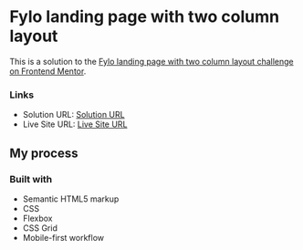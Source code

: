 # Fylo landing page with two column layout

This is a solution to the [Fylo landing page with two column layout challenge on Frontend Mentor](https://www.frontendmentor.io/challenges/fylo-landing-page-with-two-column-layout-5ca5ef041e82137ec91a50f5).

### Links

- Solution URL: [Solution URL](https://github.com/3AGLE-git/Fylo-Landing-Page)
- Live Site URL: [Live Site URL](https://fylo-landing-page-3agle-git.vercel.app/)

## My process

### Built with

- Semantic HTML5 markup
- CSS
- Flexbox
- CSS Grid
- Mobile-first workflow
